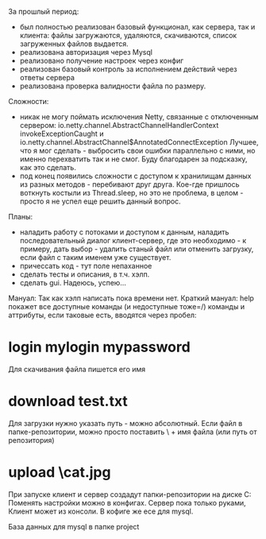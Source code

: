 За прошлый период:
- был полностью реализован базовый функционал, как сервера, так и клиента: файлы загружаются,
 удаляются, скачиваются, список загруженных файлов выдается.
 - реализована авторизация через Mysql
 - реализовано получение настроек через конфиг
 - реализован базовый контроль за исполнением действий через ответы сервера
 - реализована проверка валидности файла по размеру.
 
 Сложности:
 - никак не могу поймать исключения Netty, связанные с отключенным сервером:
 io.netty.channel.AbstractChannelHandlerContext invokeExceptionCaught
 и
 io.netty.channel.AbstractChannel$AnnotatedConnectException
 Лучшее, что я мог сделать - выбросить свои ошибки параллельно с ними, но именно 
 перехватить так и не смог. Буду благодарен за подсказку, как это сделать.
 - под конец появились сложности с доступом к хранилищам данных из разных методов - перебивают
 друг друга. Кое-где пришлось воткнуть костыли из Thread.sleep, но это не проблема, в целом - 
 просто я не успел еще решить данный вопрос.
 
 Планы:
 - наладить работу с потоками и доступом к данным, наладить последовательный диалог клиент-сервер, где это необходимо - 
 к примеру, дать выбор - удалить станый файл или отменить загрузку, если файл с таким именем 
 уже существует.
 - причессать код - тут поле непаханное
 - сделать тесты и описания, в т.ч. хэлп.
 - сделать gui.
 Надеюсь, успею...
 
 Мануал:
 Так как хэлп написать пока времени нет. Краткий мануал:
 help покажет все доступные команды (и недоступные тоже=/)
 команды и аттрибуты, если таковые есть, вводятся через пробел:
 # login mylogin mypassword
 Для скачивания файла пишется его имя 
 # download test.txt
 Для загрузки нужно указать путь - можно абсолютный. Если файл в папке-репозитории, можно просто
 поставить \ + имя файла (или путь от репозитория)
 # upload \cat.jpg
 При запуске клиент и сервер создадут папки-репозитории на диске C: Поменять настройки можно в
 конфигах. Сервер пока только руками, Клиент может из консоли. В кофиге же есе для mysql.
 
 База данных для mysql  в папке project

 
 
